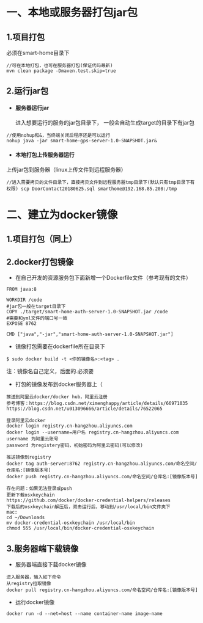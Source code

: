 # 一、本地或服务器打包jar包

## 1.项目打包

必须在smart-home目录下

```
//可在本地打包，也可在服务器打包(保证代码最新)
mvn clean package -Dmaven.test.skip=true
```

## 2.运行jar包

- #### 服务器运行jar


  进入想要运行的服务的jar包目录下， 一般会自动生成target的目录下有jar包

```
//使用nohup和&，当终端关闭后程序还是可以运行
nohup java -jar smart-home-gps-server-1.0-SNAPSHOT.jar&
```

- #### 本地打包上传服务器运行


上传jar包到服务器（linux上传文件到远程服务器）

```
//进入需要拷贝的文件目录下，直接拷贝文件到远程服务器tmp目录下(默认只有tmp目录下有权限) scp DoorContact20180625.sql smarthome@192.168.85.208:/tmp
```



# 二、建立为docker镜像

## 1.项目打包（同上）

## 2.docker打包镜像

- 在自己开发的资源服务包下面新增一个Dockerfile文件（参考现有的文件）

```
FROM java:8

WORKDIR /code
#jar包一般在target目录下
COPY ./target/smart-home-auth-server-1.0-SNAPSHOT.jar /code
#需要和yml文件的端口号一致
EXPOSE 8762

CMD ["java","-jar","smart-home-auth-server-1.0-SNAPSHOT.jar"]
```

- 镜像打包需要在dockerfile所在目录下

```
$ sudo docker build -t <你的镜像名>:<tag> .
```

注：镜像名自己定义，后面的.必须要

- 打包的镜像发布到docker服务器上（

```
推送到阿里云docker/docker hub，阿里云注册
参考博客：https://blog.csdn.net/ximenghappy/article/details/66971035
https://blog.csdn.net/u013096666/article/details/76522065
```

```
登录阿里云docker
docker login registry.cn-hangzhou.aliyuncs.com
docker login --username=用户名 registry.cn-hangzhou.aliyuncs.com
username 为阿里云账号
password 为registery密码，初始密码为阿里云密码(可以修改)
```

```
推送镜像到registry
docker tag auth-server:8762 registry.cn-hangzhou.aliyuncs.com/命名空间/仓库名:[镜像版本号]
docker push registry.cn-hangzhou.aliyuncs.com/命名空间/仓库名:[镜像版本号]
```

```
存在问题：如果无法登录或push
更新下载osxkeychain
https://github.com/docker/docker-credential-helpers/releases 
下载后的osxkeychain解压后，双击运行后，移动到/usr/local/bin文件夹下
mac:
cd ~/Downloads
mv docker-credential-osxkeychain /usr/local/bin
chmod 555 /usr/local/bin/docker-credential-osxkeychain
```

## 3.服务器端下载镜像

- 服务器端直接下载docker镜像

```
进入服务器，输入如下命令
从registry拉取镜像
docker pull registry.cn-hangzhou.aliyuncs.com/命名空间/仓库名:[镜像版本号]
```

- 运行docker镜像

```
docker run -d --net=host --name container-name image-name
```

